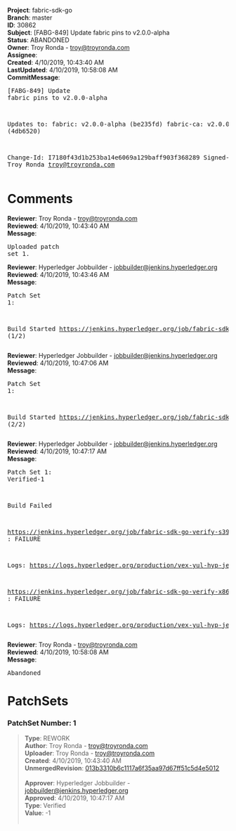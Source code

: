 <strong>Project</strong>: fabric-sdk-go<br><strong>Branch</strong>: master<br><strong>ID</strong>: 30862<br><strong>Subject</strong>: [FABG-849] Update fabric pins to v2.0.0-alpha<br><strong>Status</strong>: ABANDONED<br><strong>Owner</strong>: Troy Ronda - troy@troyronda.com<br><strong>Assignee</strong>:<br><strong>Created</strong>: 4/10/2019, 10:43:40 AM<br><strong>LastUpdated</strong>: 4/10/2019, 10:58:08 AM<br><strong>CommitMessage</strong>:<br><pre>[FABG-849] Update fabric pins to v2.0.0-alpha

Updates to:
fabric: v2.0.0-alpha (be235fd)
fabric-ca: v2.0.0-alpha (4db6520)

Change-Id: I7180f43d1b253ba14e6069a129baff903f368289
Signed-off-by: Troy Ronda <troy@troyronda.com>
</pre><h1>Comments</h1><strong>Reviewer</strong>: Troy Ronda - troy@troyronda.com<br><strong>Reviewed</strong>: 4/10/2019, 10:43:40 AM<br><strong>Message</strong>: <pre>Uploaded patch set 1.</pre><strong>Reviewer</strong>: Hyperledger Jobbuilder - jobbuilder@jenkins.hyperledger.org<br><strong>Reviewed</strong>: 4/10/2019, 10:43:46 AM<br><strong>Message</strong>: <pre>Patch Set 1:

Build Started https://jenkins.hyperledger.org/job/fabric-sdk-go-verify-s390x/128/ (1/2)</pre><strong>Reviewer</strong>: Hyperledger Jobbuilder - jobbuilder@jenkins.hyperledger.org<br><strong>Reviewed</strong>: 4/10/2019, 10:47:06 AM<br><strong>Message</strong>: <pre>Patch Set 1:

Build Started https://jenkins.hyperledger.org/job/fabric-sdk-go-verify-x86_64/89/ (2/2)</pre><strong>Reviewer</strong>: Hyperledger Jobbuilder - jobbuilder@jenkins.hyperledger.org<br><strong>Reviewed</strong>: 4/10/2019, 10:47:17 AM<br><strong>Message</strong>: <pre>Patch Set 1: Verified-1

Build Failed 

https://jenkins.hyperledger.org/job/fabric-sdk-go-verify-s390x/128/ : FAILURE

Logs: https://logs.hyperledger.org/production/vex-yul-hyp-jenkins-3/fabric-sdk-go-verify-s390x/128

https://jenkins.hyperledger.org/job/fabric-sdk-go-verify-x86_64/89/ : FAILURE

Logs: https://logs.hyperledger.org/production/vex-yul-hyp-jenkins-3/fabric-sdk-go-verify-x86_64/89</pre><strong>Reviewer</strong>: Troy Ronda - troy@troyronda.com<br><strong>Reviewed</strong>: 4/10/2019, 10:58:08 AM<br><strong>Message</strong>: <pre>Abandoned</pre><h1>PatchSets</h1><h3>PatchSet Number: 1</h3><blockquote><strong>Type</strong>: REWORK<br><strong>Author</strong>: Troy Ronda - troy@troyronda.com<br><strong>Uploader</strong>: Troy Ronda - troy@troyronda.com<br><strong>Created</strong>: 4/10/2019, 10:43:40 AM<br><strong>UnmergedRevision</strong>: [013b3310b6c1117a6f35aa97d67ff51c5d4e5012](https://github.com/hyperledger-gerrit-archive/fabric-sdk-go/commit/013b3310b6c1117a6f35aa97d67ff51c5d4e5012)<br><br><strong>Approver</strong>: Hyperledger Jobbuilder - jobbuilder@jenkins.hyperledger.org<br><strong>Approved</strong>: 4/10/2019, 10:47:17 AM<br><strong>Type</strong>: Verified<br><strong>Value</strong>: -1<br><br></blockquote>